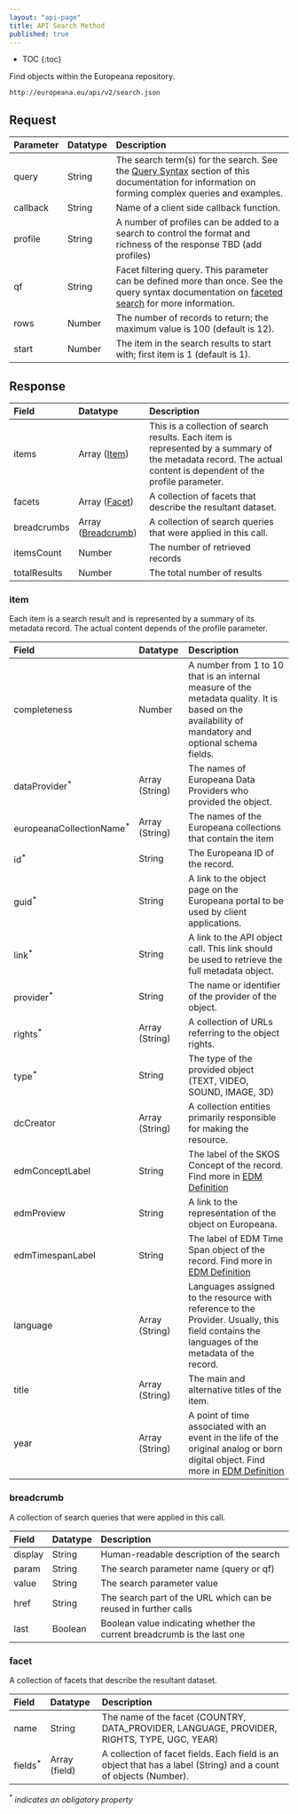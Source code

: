 ```yaml
---
layout: "api-page"
title: API Search Method
published: true
---
```


* TOC
{:toc}

Find objects within the Europeana repository.

    http://europeana.eu/api/v2/search.json

## Request

| Parameter | Datatype | Description |
|:-------------|:-------------|:-----|
| query | String | The search term(s) for the search. See the [Query Syntax](http://www.europeana.eu/portal/api-query-syntax.html) section of this documentation for information on forming complex queries and examples. |
| callback| String| Name of a client side callback function.|
| profile | String | A number of profiles can be added to a search to control the format and richness of the response TBD (add profiles) |
| qf | String | Facet filtering query. This parameter can be defined more than once. See the query syntax documentation on [faceted search](http://www.europeana.eu/portal/api-query-syntax.html#faceted) for more information. |
| rows | Number | The number of records to return; the maximum value is 100 (default is 12). |
| start | Number | The item in the search results to start with; first item is 1 (default is 1). |

## Response

| Field | Datatype | Description |
|:-------------|:-------------|:-----|
| items |   Array ([Item](#item)) |  This is a collection of search results. Each item is represented by a summary of the metadata record. The actual content is dependent of the profile parameter.|
| facets |  Array ([Facet](#facet)) |    A collection of facets that describe the resultant dataset. |
| breadcrumbs | Array ([Breadcrumb](#breadcrumb))| A collection of search queries that were applied in this call. |
| itemsCount |  Number  | The number of retrieved records |
| totalResults |    Number |    The total number of results |


### item

Each item is a search result and is represented by a summary of its metadata record. The actual content depends of the profile parameter.

| Field | Datatype | Description |
|:-------------|:-------------|:-----|
| completeness |    Number  | A number from 1 to 10 that is an internal measure of the metadata quality. It is based on the availability of mandatory and optional schema fields.|
| dataProvider<sup>\*</sup> |  Array (String)  | The names of Europeana Data Providers who provided the object. |
| europeanaCollectionName<sup>\*</sup> |  Array (String) |    The names of the Europeana collections that contain the item |
| id<sup>\*</sup>         | String |   The Europeana ID of the record. |
| guid<sup>\*</sup>       |    String |    A link to the object page on the Europeana portal to be used by client applications.|
| link<sup>\*</sup>       | String |   A link to the API object call. This link should be used to retrieve the full metadata object.|
| provider<sup>\*</sup>   |    String |    The name or identifier of the provider of the object.|
| rights<sup>\*</sup>     | Array (String) |   A collection of URLs referring to the object rights.|
|type<sup>\*</sup>        |    String  | The type of the provided object (TEXT, VIDEO, SOUND, IMAGE, 3D)|
| dcCreator    |    Array (String) |    A collection entities primarily responsible for making the resource.|
| edmConceptLabel | String |    The label of the SKOS Concept of the record. Find more in [EDM Definition](http://pro.europeana.eu/documents/900548/bb6b51df-ad11-4a78-8d8a-44cc41810f22) |
|edmPreview    |String  |A link to the representation of the object on Europeana.|
|edmTimespanLabel | String |    The label of EDM Time Span object of the record. Find more in [EDM Definition](http://pro.europeana.eu/documents/900548/bb6b51df-ad11-4a78-8d8a-44cc41810f22) |
|language      |    Array (String) |    Languages assigned to the resource with reference to the Provider.  Usually, this field contains the languages of the metadata of the record.|
|title         |    Array (String)| The main and alternative titles of the item.|
|year          |    Array (String)| A point of time associated with an event in the life of the original analog or born digital object. Find more in [EDM Definition](http://pro.europeana.eu/documents/900548/bb6b51df-ad11-4a78-8d8a-44cc41810f22)|


### breadcrumb

A collection of search queries that were applied in this call.

| Field | Datatype | Description |
|:-------------|:-------------|:-----|
|display    | String    |   Human-readable description of the search |
|param      | String    | The search parameter name (query or qf)|
|value      | String    | The search parameter value |
|href       |  String   | The search part of the URL which can be reused in further calls|
|last       | Boolean   | Boolean value indicating whether the current breadcrumb is the last one |


### facet

A collection of facets that describe the resultant dataset.

| Field | Datatype | Description |
|:-------------|:-------------|:-----|
| name | String  | The name of the facet (COUNTRY, DATA_PROVIDER, LANGUAGE, PROVIDER, RIGHTS, TYPE, UGC, YEAR) |
| fields<sup>\*</sup> |   Array (field) | A collection of facet fields. Each field is an object that has a label (String) and a count of objects (Number).|

<sup>\*</sup> _indicates an obligatory property_